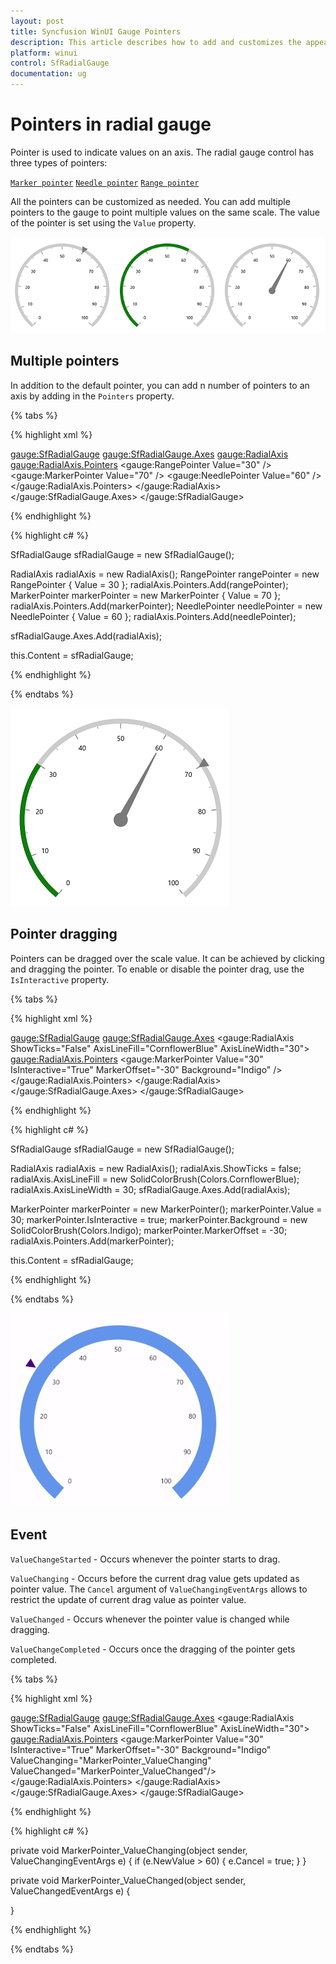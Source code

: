 ```yaml
---
layout: post
title: Syncfusion WinUI Gauge Pointers
description: This article describes how to add and customizes the appearence of pointers of radial gauge control in winui platform
platform: winui
control: SfRadialGauge
documentation: ug
---
```


# Pointers in radial gauge

 Pointer is used to indicate values on an axis. The radial gauge control has three types of pointers: 

[`Marker pointer`](https://help.syncfusion.com/winui/radial-gauge/marker-pointer)
[`Needle pointer`](https://help.syncfusion.com/winui/radial-gauge/needle-pointer)
[`Range pointer`](https://help.syncfusion.com/winui/radial-gauge/range-pointer)

All the pointers can be customized as needed. You can add multiple pointers to the gauge to point multiple values on the same scale. The value of the pointer is set using the `Value` property.

![multiple pointers](images/pointers/pointers.png)

## Multiple pointers

In addition to the default pointer, you can add n number of pointers to an axis by adding in the `Pointers` property.

{% tabs %}

{% highlight xml %}

<gauge:SfRadialGauge>
    <gauge:SfRadialGauge.Axes>
        <gauge:RadialAxis>
            <gauge:RadialAxis.Pointers>
                <gauge:RangePointer Value="30" />
                <gauge:MarkerPointer Value="70" />
                <gauge:NeedlePointer Value="60" />
            </gauge:RadialAxis.Pointers>
        </gauge:RadialAxis>
    </gauge:SfRadialGauge.Axes>
</gauge:SfRadialGauge>

{% endhighlight %}

{% highlight c# %}

SfRadialGauge sfRadialGauge = new SfRadialGauge();

RadialAxis radialAxis = new RadialAxis();
RangePointer rangePointer = new RangePointer { Value = 30 };
radialAxis.Pointers.Add(rangePointer);
MarkerPointer markerPointer = new MarkerPointer { Value = 70 };
radialAxis.Pointers.Add(markerPointer);
NeedlePointer needlePointer = new NeedlePointer { Value = 60 };
radialAxis.Pointers.Add(needlePointer);

sfRadialGauge.Axes.Add(radialAxis);

this.Content = sfRadialGauge;

{% endhighlight %}

{% endtabs %}

![multiple pointers](images/pointers/multiple_pointer.png)

## Pointer dragging

Pointers can be dragged over the scale value. It can be achieved by clicking and dragging the pointer. To enable or disable the pointer drag, use the `IsInteractive` property.

{% tabs %}

{% highlight xml %}

<gauge:SfRadialGauge>
    <gauge:SfRadialGauge.Axes>
        <gauge:RadialAxis ShowTicks="False"
                          AxisLineFill="CornflowerBlue"
                          AxisLineWidth="30">
            <gauge:RadialAxis.Pointers>
                <gauge:MarkerPointer Value="30"
                                     IsInteractive="True"
                                     MarkerOffset="-30"
                                     Background="Indigo" />
            </gauge:RadialAxis.Pointers>
        </gauge:RadialAxis>
    </gauge:SfRadialGauge.Axes>
</gauge:SfRadialGauge>

{% endhighlight %}

{% highlight c# %}

SfRadialGauge sfRadialGauge = new SfRadialGauge();

RadialAxis radialAxis = new RadialAxis();
radialAxis.ShowTicks = false;
radialAxis.AxisLineFill = new SolidColorBrush(Colors.CornflowerBlue);
radialAxis.AxisLineWidth = 30;
sfRadialGauge.Axes.Add(radialAxis);

MarkerPointer markerPointer = new MarkerPointer();
markerPointer.Value = 30;
markerPointer.IsInteractive = true;
markerPointer.Background = new SolidColorBrush(Colors.Indigo);
markerPointer.MarkerOffset = -30;
radialAxis.Pointers.Add(markerPointer);

this.Content = sfRadialGauge;

{% endhighlight %}

{% endtabs %}

![pointer dragging](images/pointers/pointer-interaction.gif)

## Event

`ValueChangeStarted` - Occurs whenever the pointer starts to drag.

`ValueChanging` - Occurs before the current drag value gets updated as pointer value. The `Cancel` argument of `ValueChangingEventArgs` allows to restrict the update of current drag value as pointer value.

`ValueChanged` - Occurs whenever the pointer value is changed while dragging.

`ValueChangeCompleted` - Occurs once the dragging of the pointer gets completed.

{% tabs %}

{% highlight xml %}

<gauge:SfRadialGauge>
    <gauge:SfRadialGauge.Axes>
        <gauge:RadialAxis ShowTicks="False"
                          AxisLineFill="CornflowerBlue"
                          AxisLineWidth="30">
            <gauge:RadialAxis.Pointers>
                <gauge:MarkerPointer Value="30"
                                     IsInteractive="True"
                                     MarkerOffset="-30"
                                     Background="Indigo" 
                                     ValueChanging="MarkerPointer_ValueChanging"
                                     ValueChanged="MarkerPointer_ValueChanged"/>
            </gauge:RadialAxis.Pointers>
        </gauge:RadialAxis>
    </gauge:SfRadialGauge.Axes>
</gauge:SfRadialGauge>

{% endhighlight %}

{% highlight c# %}

private void MarkerPointer_ValueChanging(object sender, ValueChangingEventArgs e)
{
    if (e.NewValue > 60)
    {
        e.Cancel = true;
    }
}

private void MarkerPointer_ValueChanged(object sender, ValueChangedEventArgs e)
{

}

{% endhighlight %}

{% endtabs %}